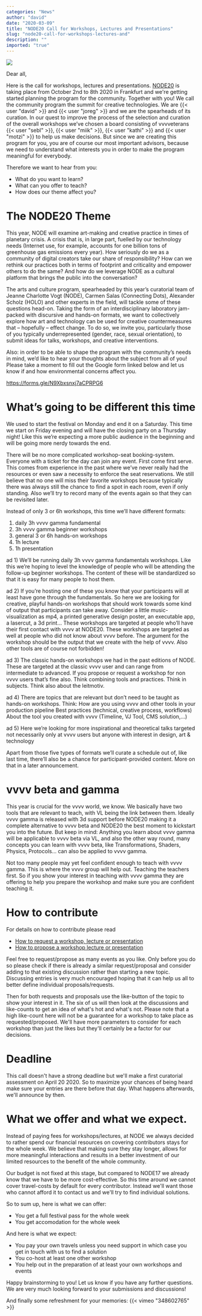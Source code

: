 ```yaml
---
categories: "News"
author: "david"
date: "2020-03-09"
title: "NODE20 Call for Workshops, Lectures and Presentations"
slug: "node20-call-for-workshops-lectures-and"
description: ""
imported: "true"
---
```



![](NODE2020%20Previe_r.png) 

Dear all,

Here is the call for workshops, lectures and presentations. [NODE20](https://nodeforum.org/announcements/node-forum-for-digital-arts-2020/) is taking place from October 2nd to 8th 2020 in Frankfurt and we're getting started planning the program for the community. Together with you!
We call the community program the summit for creative technologies. We are {{< user "david" >}} and {{< user "joreg" >}} and we are the spearheads of its curation. In our quest to improve the process of the selection and curation of the overall workshops we’ve chosen a board consisting of vvvveterans {{< user "sebl" >}}, {{< user "miik" >}}, {{< user "kathi" >}} and {{< user "motzi" >}} to help us make decisions. But since we are creating this program for you, you are of course our most important advisors, because we need to understand what interests you in order to make the program meaningful for everybody. 

Therefore we want to hear from you:
* What do you want to learn?
* What can you offer to teach?
* How does our theme affect you?

#  The NODE20 Theme

This year, NODE will examine art-making and creative practice in times of planetary crisis. A crisis that is, in large part, fuelled by our technology needs (Internet use, for example, accounts for one billion tons of greenhouse gas emissions every year). How seriously do we as a community of digital creators take our share of responsibility? How can we rethink our practices both in terms of footprint and criticality and empower others to do the same? And how do we leverage NODE as a cultural platform that brings the public into the conversation?

The arts and culture program, spearheaded by this year’s curatorial team of Jeanne Charlotte Vogt (NODE), Carmen Salas (Connecting Dots), Alexander Scholz (HOLO) and other experts in the field, will tackle some of these questions head-on. Taking the form of an interdisciplinary laboratory jam-packed with discursive and hands-on formats, we want to collectively explore how art and technology can be used for creative countermeasures that – hopefully – effect change. To do so, we invite you, particularly those of you typically underrepresented (gender, race, sexual orientation), to submit ideas for talks, workshops, and creative interventions.

Also: in order to be able to shape the program with the community’s needs in mind, we’d like to hear your thoughts about the subject from all of you! Please take a moment to fill out the Google form linked below and let us know if and how environmental concerns affect you.

<https://forms.gle/N9Xbxsnxj7aCPRPG6>


#  What’s going to be different this time

We used to start the festival on Monday and end it on a Saturday. This time we start on Friday evening and will have the closing party on a Thursday night! Like this we’re expecting a more public audience in the beginning and will be going more nerdy towards the end.

There will be no more complicated workshop-seat booking-system. Everyone with a ticket for the day can join any event. First come first serve. This comes from experience in the past where we’ve never really had the resources or even saw a necessity to enforce the seat reservations. We still believe that no one will miss their favorite workshops because typically there was always still the chance to find a spot in each room, even if only standing. Also we’ll try to record many of the events again so that they can be revisited later. 

Instead of only 3 or 6h workshops, this time we’ll have different formats:

1. daily 3h vvvv gamma fundamental
2. 3h vvvv gamma beginner workshops
3. general 3 or 6h hands-on workshops 
4. 1h lecture
5. 1h presentation

ad 1) We’ll be running daily 3h vvvv gamma fundamentals workshops. Like this we’re hoping to level the knowledge of people who will be attending the follow-up beginner workshops. The content of these will be standardized so that it is easy for many people to host them. 

ad 2) If you’re hosting one of these you know that your participants will at least have gone through the fundamentals. So here we are looking for creative, playful hands-on workshops that should work towards some kind of output that participants can take away. Consider a little music-visualization as mp4, a printed generative design poster, an executable app, a lasercut, a 3d print… These workshops are targeted at people who’ll have their first contact with vvvv at NODE20. These workshops are targeted as well at people who did not know about vvvv before. The argument for the workshop should be the output that we create with the help of vvvv. Also other tools are of course not forbidden!

ad 3) The classic hands-on workshops we had in the past editions of NODE. These are targeted at the classic vvvv user and can range from intermediate to advanced. If you propose or request a workshop for non vvvv users that’s fine also. Think combining tools and practices. Think in subjects. Think also about the leitmotiv.

ad 4) There are topics that are relevant but don’t need to be taught as hands-on workshops. Think:
How are you using vvvv and other tools in your production pipeline
Best practices (technical, creative process, workflows)
About the tool you created with vvvv (Timeline, VJ Tool, CMS solution,...)

ad 5) Here we’re looking for more inspirational and theoretical talks targeted not necessarily only at vvvv users but anyone with interest in design, art & technology

Apart from those five types of formats we’ll curate a schedule out of, like last time, there’ll also be a chance for participant-provided content. More on that in a later announcement. 


#  vvvv beta and gamma 

This year is crucial for the vvvv world, we know. We basically have two tools that are relevant to teach, with VL being the link between them. Ideally vvvv gamma is released with 3d support before NODE20 making it a complete alternative to vvvv beta and NODE20 the best moment to kickstart you into the future. But keep in mind: Anything you learn about vvvv gamma will be applicable to vvvv beta via VL, and also the other way round, many concepts you can learn with vvvv beta, like Transformations, Shaders, Physics, Protocols... can also be applied to vvvv gamma. 

Not too many people may yet feel confident enough to teach with vvvv gamma. This is where the vvvv group will help out. Teaching the teachers first. So if you show your interest in teaching with vvvv gamma they are offering to help you prepare the workshop and make sure you are confident teaching it.

#  How to contribute

For details on how to contribute please read

* [How to request a workshop, lecture or presentation](https://discourse.vvvv.org/t/how-to-request-a-workshop-lecture/18298)
* [How to propose a workshop lecture or presentation](https://discourse.vvvv.org/t/how-to-propose-a-workshop-lecture/18299)


Feel free to request/propose as many events as you like. Only before you do so please check if there is already a similar request/proposal and consider adding to that existing discussion rather than starting a new topic. Discussing entries is very much encouraged hoping that it can help us all to better define individual proposals/requests.

Then for both requests and proposals use the like-button of the topic to show your interest in it. The six of us will then look at the discussions and like-counts to get an idea of what's hot and what's not. Please note that a high like-count here will not be a guarantee for a workshop to take place as requested/proposed. We'll have more parameters to consider for each workshop than just the likes but they'll certainly be a factor for our decisions.

#  Deadline

This call doesn't have a strong deadline but we'll make a first curatorial assessment on April 20 2020. So to maximize your chances of being heard make sure your entries are there before that day. What happens afterwards, we'll announce by then.

#  What we offer and what we expect.

Instead of paying fees for workshops/lectures, at NODE we always decided to rather spend our financial resources on covering contributors stays for the whole week. We believe that making sure they stay longer, allows for more meaningful interactions and results in a better investment of our limited resources to the benefit of the whole community.

Our budget is not fixed at this stage, but compared to NODE17 we already know that we have to be more cost-effective. So this time around we cannot cover travel-costs by default for every contributor. Instead we'll want those who cannot afford it to contact us and we'll try to find individual solutions.

So to sum up, here is what we can offer:
* You get a full festival pass for the whole week
* You get accomodation for the whole week

And here is what we expect:
* You pay your own travels unless you need support in which case you get in touch with us to find a solution
* You co-host at least one other workshop
* You help out in the preparation of at least your own workshops and events

Happy brainstorming to you! Let us know if you have any further questions. We are very much looking forward to your submissions and discussions!

And finally some refreshment for your memories:
{{< vimeo "348602765" >}}







